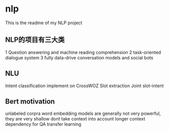 # nlp

This is the readme of my NLP project


## NLP的项目有三大类
1 Question answering and machine reading comprehension
2 task-oriented dialogue system
3 fully data-drive conversation models and social bots


## NLU
Intent classification implement on CrossWOZ
Slot extraction
Joint slot-intent

## Bert motivation

unlabeled corpra
word embedding models are generally not very powerful, they are very shallow
dont take context into account
longer context dependency for QA
transfer learning
